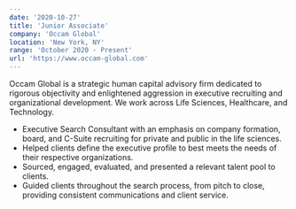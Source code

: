 ```yaml
---
date: '2020-10-27'
title: 'Junior Associate'
company: 'Occam Global'
location: 'New York, NY'
range: 'October 2020 - Present'
url: 'https://www.occam-global.com'
---
```


Occam Global is a strategic human capital advisory firm dedicated to rigorous objectivity and enlightened aggression in executive recruiting and organizational development. We work across Life Sciences, Healthcare, and Technology.

- Executive Search Consultant with an emphasis on company formation, board, and C-Suite recruiting for private and public in the life sciences.
- Helped clients define the executive profile to best meets the needs of their respective organizations.
- Sourced, engaged, evaluated, and presented a relevant talent pool to clients.
- Guided clients throughout the search process, from pitch to close, providing consistent communications and client service.
